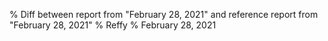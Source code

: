 % Diff between report from "February 28, 2021" and reference report from "February 28, 2021"
% Reffy
% February 28, 2021

